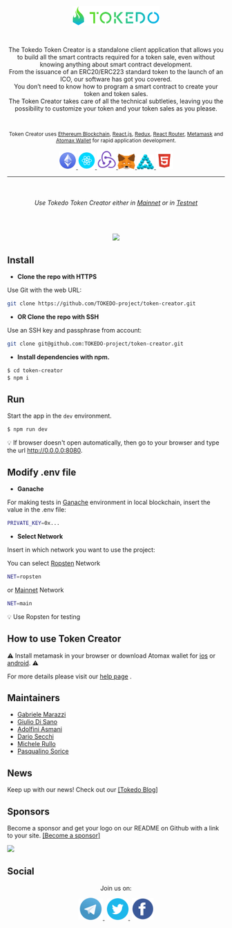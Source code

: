 
<div>
 <p align="center">
<a href="https://tokedo.io/" target="_blank">
<img src="./src/client/assets/images/ReadmeGithubIcons/Tokedo-icon-logo.svg" width="200px" />
</a>
</p>
</div>


<br>
<p align="center">
The Tokedo Token Creator is a standalone client application that allows you to build all the smart contracts required for a token sale, even without knowing anything about smart contract development.
<br/>
From the issuance of an ERC20/ERC223 standard token to the launch of an ICO, our software has got you covered.
<br/>
You don’t need to know how to program a smart contract to create your token and token sales.
<br/> 
The Token Creator takes care of all the technical subtleties, leaving you the possibility to customize your token and your token sales as you please.
</p>


<br>
<p align="center" style="font-size: 12px;">
Token Creator uses 
<a href="https://www.ethereum.org/" target="_blank">Ethereum Blockchain</a>, 
<a href="https://reactjs.org/" target="_blank">React.js</a>,
<a href="https://redux.js.org/" target="_blank">Redux</a>, 
<a href="https://github.com/reactjs/react-router">React Router</a>, 
<a href="https://metamask.io/" target="_blank">Metamask</a> and 
<a href="https://atomax.io/" target="_blank">Atomax Wallet</a> 
for rapid application development.
</p>


<p align="center">
<a href="https://www.ethereum.org/" target="_blank">
<img width="40px" src="./src/client/assets/images/ReadmeGithubIcons/Ethereum-icon.png" />
</a>
<a  href="https://reactjs.org/" target="_blank">
<img width="40px" src="./src/client/assets/images/ReadmeGithubIcons/React-icon.png" />
</a>
<a href="https://redux.js.org/" target="_blank">
<img width="45px" src="./src/client/assets/images/ReadmeGithubIcons/Redux-icon.png" />
</a>
<a href="https://metamask.io/" target="_blank">
<img width="40px"src="./src/client/assets/images/ReadmeGithubIcons/Metamask-icon.png" />
</a>
<a href="https://atomax.io/" target="_blank">
<img width="40px" src="./src/client/assets/images/ReadmeGithubIcons/Atomax-icon.svg" />
</a>
<a href="https://html.com/" target="_blank">
<img width="40px" src="./src/client/assets/images/ReadmeGithubIcons/Html5-icon.png" />
</a>
</p>



<hr>
<br>
<h6 align="center"> 
Use Tokedo Token Creator either in 
<a href="https://creator.tokedo.io/" target="_blank">Mainnet</a> 
or in  
<a href="https://creator-test.tokedo.io" target="_blank">Testnet</a>
</h6> 
<br>

<p align="center">
  <img src="https://media.giphy.com/media/ckEDcw7cWgaDB07N5p/giphy.gif" />
</p>


## Install

- **Clone the repo with HTTPS**

Use Git with the web URL:

```bash
git clone https://github.com/TOKEDO-project/token-creator.git
```
- **OR Clone the repo with SSH**
 
Use an SSH key and passphrase from account:
```bash
git clone git@github.com:TOKEDO-project/token-creator.git
```
- **Install dependencies with npm.**

```bash
$ cd token-creator
$ npm i
```


## Run

Start the app in the `dev` environment.

```bash
$ npm run dev
```
:bulb: If browser doesn't open automatically, then go to your browser and type the url http://0.0.0.0:8080.


## Modify .env file

- **Ganache**

For making tests in <a href="https://truffleframework.com/docs/ganache/quickstart" target="_blank">Ganache</a> environment in local blockchain, insert the value in the .env file:

```bash
PRIVATE_KEY=0x...
```
- **Select Network**

Insert in which network you want to use the project:

You can select <a href="http://ethdocs.org/en/latest/network/connecting-to-the-network.html#the-ethereum-network" target="_blank">Ropsten</a> Network
```bash
NET=ropsten
```

or <a href="http://ethdocs.org/en/latest/network/connecting-to-the-network.html#the-ethereum-network" target="_blank">Mainnet</a> Network
```bash
NET=main
```
:bulb: Use Ropsten for testing


## How to use Token Creator

⚠️ Install metamask in your browser or download Atomax wallet for <a href="https://itunes.apple.com/us/app/atomax-wallet-lite/id1415885195" target="_blank">ios</a> or 
<a href="https://play.google.com/store/apps/details?id=com.atomax_wallet" target="_blank">android</a>. ⚠️

For more details please visit our <a href="https://github.com/TOKEDO-project/token-creator/blob/master/README_Help.md" target="_blank">help page</a> .


## Maintainers

- <a href="https://github.com/gabrielem" target="_blank">Gabriele Marazzi</a>
- <a href="https://github.com/giuliodisano" target="_blank">Giulio Di Sano</a>
- <a href="https://github.com/ado-ado" target="_blank">Adolfini Asmani</a>
- <a href="https://github.com/Loller79" target="_blank">Dario Secchi</a>
- <a href="https://github.com/Mikepicker" target="_blank">Michele Rullo</a>
- <a href="https://github.com/linosorice" target="_blank">Pasqualino Sorice</a>


## News

Keep up with our news! Check out our <a href="https://blog.tokedo.io/" target="_blank" >[Tokedo Blog]</a>


## Sponsors

Become a sponsor and get your logo on our README on Github with a link to your site. <a href="https://t.me/tokedoproject" target="_blank" >[Become a sponsor]</a>

<a href="https://t.me/tokedoproject" target="_blank"><img src="https://opencollective.com/electron-react-boilerplate/sponsor/0/avatar.svg"></a>


## Social

<p align="center">Join us on:</p>

<p align="center">
<a href="https://t.me/tokedoproject" target="_blank">
  <img width="57px" src="./src/client/assets/images/ReadmeGithubIcons/Telegram-icon.png">
  </a>
<a href="https://twitter.com/tokedoproject" target="_blank">
  <img width="50px" style="margin-left: 5px"  src="./src/client/assets/images/ReadmeGithubIcons/Twitter-icon.png">
  </a>
 <a href="https://www.facebook.com/tokedoproject/" target="_blank">
   <img width="50px" style="margin-left: 5px"  src="./src/client/assets/images/ReadmeGithubIcons/Facebook-icon.png">
  </a>
</p>

